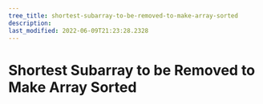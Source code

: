 ```yaml
---
tree_title: shortest-subarray-to-be-removed-to-make-array-sorted
description: 
last_modified: 2022-06-09T21:23:28.2328
---
```


# Shortest Subarray to be Removed to Make Array Sorted
